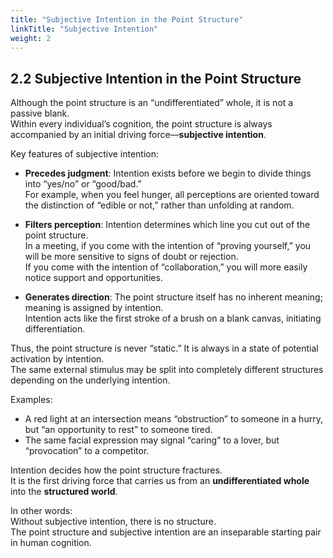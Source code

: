 ```yaml
---
title: "Subjective Intention in the Point Structure"
linkTitle: "Subjective Intention"
weight: 2
---
```


## 2.2 Subjective Intention in the Point Structure

Although the point structure is an “undifferentiated” whole, it is not a passive blank.  
Within every individual’s cognition, the point structure is always accompanied by an initial driving force—**subjective intention**.  

Key features of subjective intention:

- **Precedes judgment**: Intention exists before we begin to divide things into “yes/no” or “good/bad.”  
  For example, when you feel hunger, all perceptions are oriented toward the distinction of “edible or not,” rather than unfolding at random.  

- **Filters perception**: Intention determines which line you cut out of the point structure.  
  In a meeting, if you come with the intention of “proving yourself,” you will be more sensitive to signs of doubt or rejection.  
  If you come with the intention of “collaboration,” you will more easily notice support and opportunities.  

- **Generates direction**: The point structure itself has no inherent meaning; meaning is assigned by intention.  
  Intention acts like the first stroke of a brush on a blank canvas, initiating differentiation.  

Thus, the point structure is never “static.” It is always in a state of potential activation by intention.  
The same external stimulus may be split into completely different structures depending on the underlying intention.  

Examples:

- A red light at an intersection means “obstruction” to someone in a hurry, but “an opportunity to rest” to someone tired.  
- The same facial expression may signal “caring” to a lover, but “provocation” to a competitor.  

Intention decides how the point structure fractures.  
It is the first driving force that carries us from an **undifferentiated whole** into the **structured world**.  

In other words:  
Without subjective intention, there is no structure.  
The point structure and subjective intention are an inseparable starting pair in human cognition.  

